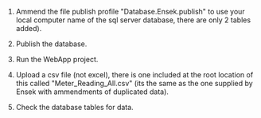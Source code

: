 1. Ammend the file publish profile "Database.Ensek.publish" to use your local computer name of the sql server database, there are only 2 tables added).

2. Publish the database.

3. Run the WebApp project.

4. Upload a csv file (not excel), there is one included at the root location of this called "Meter_Reading_All.csv" (its the same as the one supplied by Ensek with ammendments of duplicated data).

5. Check the database tables for data.
